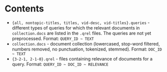 # Contents

* `{all, nontopic-titles, titles, vid-desc, vid-titles}.queries` - different types of queries for which the relevant documents in `collection.docs` are listed in the `.qrel` files. The queries are not yet preprocessed. Format: `QUERY_ID ~ TEXT`
* `collection.docs`     - document collection (lowercased, stop-word filtered, numbers removed, no punctuation, tokenized, stemmed). Format: `DOC_ID ~ TEXT`
* `{3-2-1, 2-1-0}.qrel` - files containing relevance of documents for a query. Format: `QUERY_ID ~ DOC_ID ~ RELEVANCE`